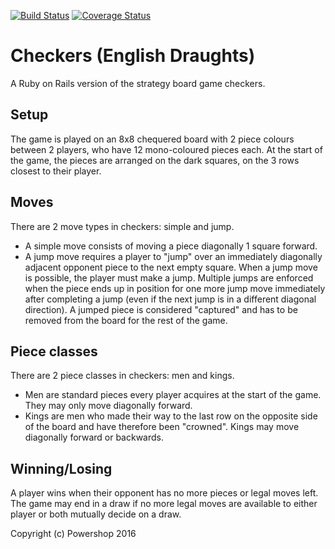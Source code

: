 [![Build Status](https://travis-ci.org/lena-pl/checkers.svg)](https://travis-ci.org/lena-pl/checkers)
[![Coverage Status](https://coveralls.io/repos/lena-pl/checkers/badge.svg?branch=master&service=github)](https://coveralls.io/github/lena-pl/checkers?branch=master)

# Checkers (English Draughts)

A Ruby on Rails version of the strategy board game checkers.

Setup
---
The game is played on an 8x8 chequered board with 2 piece colours between 2 players, who have 12 mono-coloured pieces each. At the start of the game, the pieces are arranged on the dark squares, on the 3 rows closest to their player.

Moves
---
There are 2 move types in checkers: simple and jump.
* A simple move consists of moving a piece diagonally 1 square forward.
* A jump move requires a player to "jump" over an immediately diagonally adjacent opponent piece to the next empty square. When a jump move is possible, the player must make a jump. Multiple jumps are enforced when the piece ends up in position for one more jump move immediately after completing a jump (even if the next jump is in a different diagonal direction).
A jumped piece is considered "captured" and has to be removed from the board for the rest of the game.

Piece classes
---
There are 2 piece classes in checkers: men and kings.
* Men are standard pieces every player acquires at the start of the game. They may only move diagonally forward.
* Kings are men who made their way to the last row on the opposite side of the board and have therefore been "crowned". Kings may move diagonally forward or backwards.

Winning/Losing
---
A player wins when their opponent has no more pieces or legal moves left. The game may end in a draw if no more legal moves are available to either player or both mutually decide on a draw.

Copyright (c) Powershop 2016
